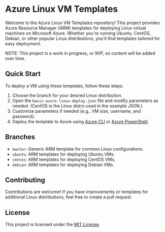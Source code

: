 # Azure Linux VM Templates

Welcome to the Azure Linux VM Templates repository! This project provides Azure Resource Manager (ARM) templates for deploying Linux virtual machines on Microsoft Azure. Whether you're running Ubuntu, CentOS, Debian, or other popular Linux distributions, you'll find templates tailored for easy deployment.

NOTE: This project is a work in progress, or WIP, so content will be added over time. 

## Quick Start

To deploy a VM using these templates, follow these steps:

1. Choose the branch for your desired Linux distribution.
2. Open the `basic-azure-linux-deploy.json` file and modify parameters as needed. (CentOS is the Linux distro used in the example JSON.)
3. Customize parameters if needed (e.g., VM size, username, and password).
4. Deploy the template to Azure using [Azure CLI](https://docs.microsoft.com/en-us/cli/azure/group/deployment?view=azure-cli-latest) or [Azure PowerShell](https://docs.microsoft.com/en-us/powershell/azure/new-azureps-module-az?view=azps-10.15.0).

## Branches

- `master`: Generic ARM template for common Linux configurations.
- `ubuntu`: ARM templates for deploying Ubuntu VMs.
- `centos`: ARM templates for deploying CentOS VMs.
- `debian`: ARM templates for deploying Debian VMs.

## Contributing

Contributions are welcome! If you have improvements or templates for additional Linux distributions, feel free to create a pull request.

## License

This project is licensed under the [MIT License](LICENSE).
